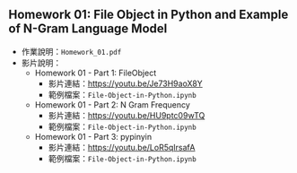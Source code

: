 ## Homework 01: File Object in Python and Example of N-Gram Language Model
* 作業說明：`Homework_01.pdf`
* 影片說明：
	* Homework 01 - Part 1: FileObject
		* 影片連結：https://youtu.be/Je73H9aoX8Y
		* 範例檔案：`File-Object-in-Python.ipynb`
	* Homework 01 - Part 2: N Gram Frequency
		* 影片連結：https://youtu.be/HU9ptc09wTQ
		* 範例檔案：`File-Object-in-Python.ipynb`
	* Homework 01 - Part 3: pypinyin
		* 影片連結：https://youtu.be/LoR5qIrsafA
		* 範例檔案：`File-Object-in-Python.ipynb`